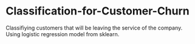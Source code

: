 # Classification-for-Customer-Churn
Classifiying customers that will be leaving the service of the company.
Using logistic regression model from sklearn. 
